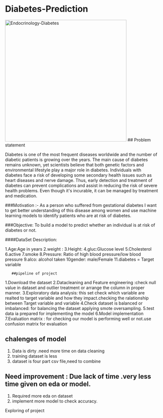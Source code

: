 # Diabetes-Prediction

<img width="400" alt="Endocrinology-Diabetes" src="https://github.com/kumarirakhi19/Diabetes-Prediction/assets/89589216/d13ab01c-903f-4e3f-8a80-1fb848d67017">
                        ## Problem statement
  
  
  Diabetes is one of the most frequent diseases worldwide and the number of diabetic patients is growing over the years. The main cause of diabetes remains unknown, yet scientists believe that both genetic factors and environmental lifestyle play a major role in diabetes.
Individuals with diabetes face a risk of developing some secondary health issues such as heart diseases and nerve damage. Thus, early detection and treatment of diabetes can prevent complications and assist in reducing the risk of severe health problems. Even though it's incurable, it can be managed by treatment and medication.  

###Motivation :- As a person who suffered from gestational diabetes I want to get better understanding of this disease among women and use machine learning models to identify patients who are at risk of diabetes.

###Objective:
To build a model to predict whether an individual is at risk of diabetes or not.

####DataSet Description:

1.Age:Age in years
2.weight :
3.Height:
4.gluc:Glucose level 
5.Cholesterol
6.active
7.smoke
8.Pressure: Ratio of high blood pressure/low blood pressure
9.alco: alcohol taken
10gender: male/Female
11.diabetes = Target variable



       ##pipeline of project

1.Download the dataset
2.Datacleaning and Feature engineering :check null value in dataset and outlier treatment or arrange the column in proper manner.
3.Exploratory data analysis: this set check which variable are realted to target variable and how they impact.checking the ralationship between Target variable  and variable 
4.Check dataset is balanced or imbalanced: for balancing the dataset applying smote oversampling.
5.test data ia prepared for implementing the model
6.Model implementation
7.Evaluation matrix : for checking our model is performing well or not.use confusion matrix for evaluation
  
  
## chalenges of model

1. Data is dirty .need more time on data cleaning
2. training dataset is less
3. dataset is four part csv file,need to combine


##  Need improvement : Due lack of time .very less time given on eda or model.
1. Required more eda on dataset
2. implement more model to check accuracy.

Exploring of project

  

                        
